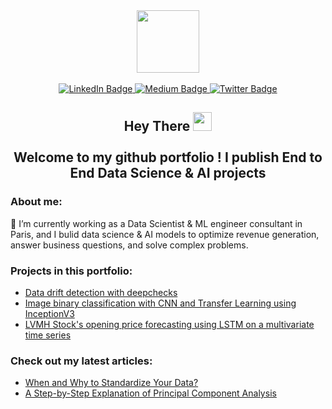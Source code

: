 

<div id="header" align="center">
  <img src="https://media.giphy.com/media/M9gbBd9nbDrOTu1Mqx/giphy.gif" width="100"/>
</div>
<br/> 

<div id="badges" align="center">
  <a href="https://www.linkedin.com/in/zakaria-j-266570108/">
    <img src="https://img.shields.io/badge/LinkedIn-blue?style=for-the-badge&logo=linkedin&logoColor=white" alt="LinkedIn Badge"/>
  </a>
  <a href="https://medium.com/@zakaria.jaadi">
    <img src="https://img.shields.io/badge/Medium-12100E?style=for-the-badge&logo=medium&logoColor=white" alt="Medium Badge"/>
  </a>
  <a href="your-twitter-URL">
    <img src="https://img.shields.io/badge/Twitter-blue?style=for-the-badge&logo=twitter&logoColor=white" alt="Twitter Badge"/>
  </a>
</div>

<h2 align="center">
  Hey There
  <img src="https://media.giphy.com/media/hvRJCLFzcasrR4ia7z/giphy.gif" width="30"/> <br/><br/>
  Welcome to my github portfolio ! I publish End to End Data Science & AI projects 
</h2>

<h3>About me:</h3>

 💼 I’m currently working as a Data Scientist & ML engineer consultant in Paris, and I bulid data science & AI models to optimize revenue generation, answer business questions, and solve complex problems.

<h3>Projects in this portfolio:</h3>

* [ Data drift detection with deepchecks ](https://colab.research.google.com/drive/1qTZZ5MfLdPtymM9s2u-7qp0G61fcR_d6?usp=sharing)
* [Image binary classification with CNN and Transfer Learning using InceptionV3 ](https://github.com/zakariajaadi/image-classification)
* [ LVMH Stock's opening price forecasting using LSTM on a multivariate time series](https://github.com/zakariajaadi/image-classification)

<h3>Check out my latest articles:</h3>

* [When and Why to Standardize Your Data?](https://builtin.com/data-science/when-and-why-standardize-your-data)
* [A Step-by-Step Explanation of Principal Component Analysis](https://builtin.com/data-science/step-step-explanation-principal-component-analysis)

<!---
zakariajaadi/zakariajaadi is a ✨ special ✨ repository because its `README.md` (this file) appears on your GitHub profile.
You can click the Preview link to take a look at your changes.
--->
